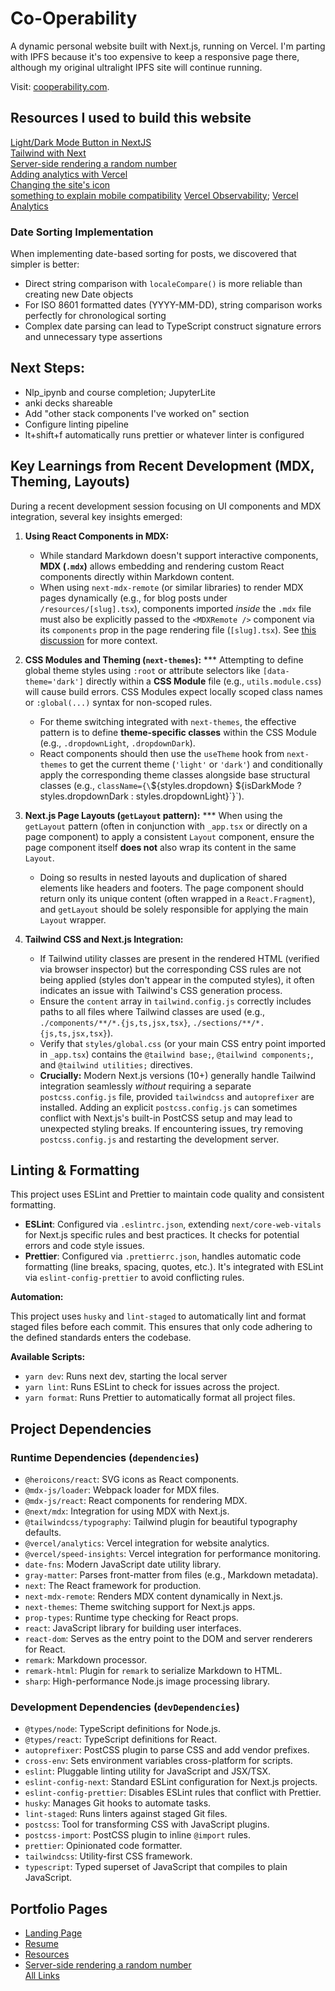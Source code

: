 # Co-Operability

A dynamic personal website built with Next.js, running on Vercel. I'm parting with IPFS because it's too expensive to keep a responsive page there, although my original ultralight IPFS site will continue running.

Visit: [cooperability.com](https://www.cooperability.com).

## Resources I used to build this website
[Light/Dark Mode Button in NextJS](https://www.youtube.com/watch?v=optD7ns4ISQ) \
[Tailwind with Next](https://nextjs.org/docs/app/building-your-application/styling/tailwind-css) \
[Server-side rendering a random number](https://auroratide.com/resources/server-side-rendering-a-random-number) \
[Adding analytics with Vercel](https://ahmadrosid.com/blog/vercel-analytics-tutorial) \
[Changing the site's icon](https://stackoverflow.com/questions/74353529/how-to-add-a-favicon-to-a-nextjs-app-structure-possible-hydration-issue) \
[something to explain mobile compatibility](https://en.wikipedia.org/wiki/Web_Compatibility_Test_for_Mobile_Browsers)
[Vercel Observability](https://vercel.com/docs/observability); [Vercel Analytics](https://vercel.com/docs/analytics)

### Date Sorting Implementation
When implementing date-based sorting for posts, we discovered that simpler is better:
- Direct string comparison with `localeCompare()` is more reliable than creating new Date objects
- For ISO 8601 formatted dates (YYYY-MM-DD), string comparison works perfectly for chronological sorting
- Complex date parsing can lead to TypeScript construct signature errors and unnecessary type assertions

## Next Steps:
- Nlp_ipynb and course completion; JupyterLite
- anki decks shareable
- Add "other stack components I've worked on" section
- Configure linting pipeline
- lt+shift+f automatically runs prettier or whatever linter is configured

## Key Learnings from Recent Development (MDX, Theming, Layouts)

During a recent development session focusing on UI components and MDX integration, several key insights emerged:

1.  **Using React Components in MDX:**
    *   While standard Markdown doesn't support interactive components, **MDX (`.mdx`)** allows embedding and rendering custom React components directly within Markdown content.
    *   When using `next-mdx-remote` (or similar libraries) to render MDX pages dynamically (e.g., for blog posts under `/resources/[slug].tsx`), components imported *inside* the `.mdx` file must also be explicitly passed to the `<MDXRemote />` component via its `components` prop in the page rendering file (`[slug].tsx`). See [this discussion](https://github.com/vercel/next.js/discussions/39719) for more context.

2.  **CSS Modules and Theming (`next-themes`):**
    ***   Attempting to define global theme styles using `:root` or attribute selectors like `[data-theme='dark']` directly within a **CSS Module** file (e.g., `utils.module.css`) will cause build errors. CSS Modules expect locally scoped class names or `:global(...)` syntax for non-scoped rules.
    *   For theme switching integrated with `next-themes`, the effective pattern is to define **theme-specific classes** within the CSS Module (e.g., `.dropdownLight`, `.dropdownDark`).
    *   React components should then use the `useTheme` hook from `next-themes` to get the current theme (`'light'` or `'dark'`) and conditionally apply the corresponding theme classes alongside base structural classes (e.g., `className={\`\${styles.dropdown} \${isDarkMode ? styles.dropdownDark : styles.dropdownLight}\`}`).

3.  **Next.js Page Layouts (`getLayout` pattern):**
    ***   When using the `getLayout` pattern (often in conjunction with `_app.tsx` or directly on a page component) to apply a consistent `Layout` component, ensure the page component itself **does not** also wrap its content in the same `Layout`.
    *   Doing so results in nested layouts and duplication of shared elements like headers and footers. The page component should return only its unique content (often wrapped in a `React.Fragment`), and `getLayout` should be solely responsible for applying the main `Layout` wrapper.

4.  **Tailwind CSS and Next.js Integration:**
    *   If Tailwind utility classes are present in the rendered HTML (verified via browser inspector) but the corresponding CSS rules are not being applied (styles don't appear in the computed styles), it often indicates an issue with Tailwind's CSS generation process.
    *   Ensure the `content` array in `tailwind.config.js` correctly includes paths to all files where Tailwind classes are used (e.g., `./components/**/*.{js,ts,jsx,tsx}`, `./sections/**/*.{js,ts,jsx,tsx}`).
    *   Verify that `styles/global.css` (or your main CSS entry point imported in `_app.tsx`) contains the `@tailwind base;`, `@tailwind components;`, and `@tailwind utilities;` directives.
    *   **Crucially:** Modern Next.js versions (10+) generally handle Tailwind integration seamlessly *without* requiring a separate `postcss.config.js` file, provided `tailwindcss` and `autoprefixer` are installed. Adding an explicit `postcss.config.js` can sometimes conflict with Next.js's built-in PostCSS setup and may lead to unexpected styling breaks. If encountering issues, try removing `postcss.config.js` and restarting the development server.

## Linting & Formatting

This project uses ESLint and Prettier to maintain code quality and consistent formatting.

- **ESLint**: Configured via `.eslintrc.json`, extending `next/core-web-vitals` for Next.js specific rules and best practices. It checks for potential errors and code style issues.
- **Prettier**: Configured via `.prettierrc.json`, handles automatic code formatting (line breaks, spacing, quotes, etc.). It's integrated with ESLint via `eslint-config-prettier` to avoid conflicting rules.

**Automation:**

This project uses `husky` and `lint-staged` to automatically lint and format staged files before each commit. This ensures that only code adhering to the defined standards enters the codebase.

**Available Scripts:**
- `yarn dev`: Runs next dev, starting the local server
- `yarn lint`: Runs ESLint to check for issues across the project.
- `yarn format`: Runs Prettier to automatically format all project files.

## Project Dependencies

### Runtime Dependencies (`dependencies`)

- `@heroicons/react`: SVG icons as React components.
- `@mdx-js/loader`: Webpack loader for MDX files.
- `@mdx-js/react`: React components for rendering MDX.
- `@next/mdx`: Integration for using MDX with Next.js.
- `@tailwindcss/typography`: Tailwind plugin for beautiful typography defaults.
- `@vercel/analytics`: Vercel integration for website analytics.
- `@vercel/speed-insights`: Vercel integration for performance monitoring.
- `date-fns`: Modern JavaScript date utility library.
- `gray-matter`: Parses front-matter from files (e.g., Markdown metadata).
- `next`: The React framework for production.
- `next-mdx-remote`: Renders MDX content dynamically in Next.js.
- `next-themes`: Theme switching support for Next.js apps.
- `prop-types`: Runtime type checking for React props.
- `react`: JavaScript library for building user interfaces.
- `react-dom`: Serves as the entry point to the DOM and server renderers for React.
- `remark`: Markdown processor.
- `remark-html`: Plugin for `remark` to serialize Markdown to HTML.
- `sharp`: High-performance Node.js image processing library.

### Development Dependencies (`devDependencies`)

- `@types/node`: TypeScript definitions for Node.js.
- `@types/react`: TypeScript definitions for React.
- `autoprefixer`: PostCSS plugin to parse CSS and add vendor prefixes.
- `cross-env`: Sets environment variables cross-platform for scripts.
- `eslint`: Pluggable linting utility for JavaScript and JSX/TSX.
- `eslint-config-next`: Standard ESLint configuration for Next.js projects.
- `eslint-config-prettier`: Disables ESLint rules that conflict with Prettier.
- `husky`: Manages Git hooks to automate tasks.
- `lint-staged`: Runs linters against staged Git files.
- `postcss`: Tool for transforming CSS with JavaScript plugins.
- `postcss-import`: PostCSS plugin to inline `@import` rules.
- `prettier`: Opinionated code formatter.
- `tailwindcss`: Utility-first CSS framework.
- `typescript`: Typed superset of JavaScript that compiles to plain JavaScript.

## Portfolio Pages

*   [Landing Page](https://auroratide.com/)
*   [Resume](https://docs.google.com/document/d/15wtKG9juJMYQOI793LvNYMfmeu7hyErO4xWixkTrSHI/edit?usp=sharing)
*   [Resources](https://auroratide.com/resources)
*   [Server-side rendering a random number](https://auroratide.com/resources/server-side-rendering-a-random-number) \
    [All Links](https://auroratide.com/resources/linktree)
